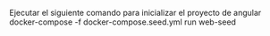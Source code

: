 Ejecutar el siguiente comando para inicializar el proyecto de angular
docker-compose -f docker-compose.seed.yml run web-seed